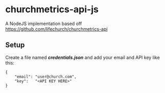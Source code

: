 churchmetrics-api-js
====================

A NodeJS implementation based off https://github.com/lifechurch/churchmetrics-api

Setup
-----

Create a file named ___credentials.json___ and add your email and API key like this:

```
{
	"email": "user@church.com",
	"key":   "<API KEY HERE>"
}
```
